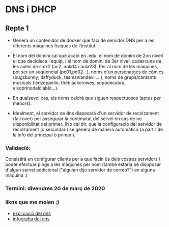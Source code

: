 # DNS i DHCP

## Repte 1 

- Genera un contenidor de docker que faci de servidor DNS per a les diferents màquines físiques de l'institut. 
- El nom del domini cal que acabi en .edu, el nom de domini de 2on nivell el que decidisca l'equip, i el nom de domini de 3er nivell cadascuna de les aules de smx2 (ac2, aula14 i aula23). Per al nom de les màquines, pot ser un seqüencial (pc01,pc02...), noms d'un personatges de cómics (bugsbunny, daffyduck, tasmaniandevil....), noms de grups/cantants musicals (ledzeppelin, theblackcrowes, sopadecabra, elsobrinodeldiablo...).

- En qualsevol cas, els noms caldrà que siguen respectuosos (aptes per menors).

- Idealment, el servidor de dns disposarà d'un servidor de recolzament (fail over) per assegurar la continuitat del servei en cas de no disponibilitat del primer. (No cal dir, que la configuració del servidor de recolzament (o secundari) se genera de manera automàtica (a partir de la info del principal o primari).



### Validació: 
Consistirà en configurar clients per a que facin ús dels vostres servidors i poder efectuar pings a les màquines per nom (també estaria bé dispposar d'algun servei addicional ("alguien dijo servidor de correo?") en alguna màquina :)


### Termini: divendres 20 de març de 2020

### likns que me molen :)
- [explicació del dns](https://webhostinggeeks.com/guides/dns/DNS_150416.pdf)
- [infografia del dns](https://webhostinggeeks.com/guides/dns/DNS-Guide-Infographic.jpg)
